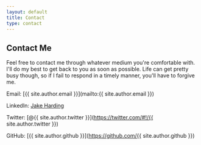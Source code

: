 ```yaml
---
layout: default
title: Contact 
type: contact 
---
```


## Contact Me

Feel free to contact me through whatever medium you're comfortable with. I'll do my best to get back to you as soon as possible. Life can get pretty busy though, so if I fail to respond in a timely manner, you'll have to forgive me.

Email: [{{ site.author.email }}](mailto:{{ site.author.email }})

LinkedIn: [Jake Harding](http://www.linkedin.com/pub/jacob-harding/14/177/121)

Twitter: [@{{ site.author.twitter }}](https://twitter.com/#!/{{ site.author.twitter }})

GitHub: [{{ site.author.github }}](https://github.com/{{ site.author.github }})
